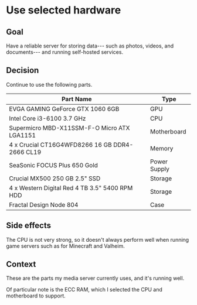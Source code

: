 # Use selected hardware

## Goal

Have a reliable server for storing data---
such as photos, videos, and documents---
and running self-hosted services.

## Decision

Continue to use the following parts.

| Part Name                                      | Type         |
| ---------------------------------------------- | ------------ |
| EVGA GAMING GeForce GTX 1060 6GB               | GPU          |
| Intel Core i3-6100 3.7 GHz                     | CPU          |
| Supermicro MBD-X11SSM-F-O Micro ATX LGA1151    | Motherboard  |
| 4 x Crucial CT16G4WFD8266 16 GB DDR4-2666 CL19 | Memory       |
| SeaSonic FOCUS Plus 650 Gold                   | Power Supply |
| Crucial MX500 250 GB 2.5" SSD                  | Storage      |
| 4 x Western Digital Red 4 TB 3.5" 5400 RPM HDD | Storage      |
| Fractal Design Node 804                        | Case         |

## Side effects

The CPU is not very strong, so it doesn't always perform well when running game servers
such as for Minecraft and Valheim.

## Context

These are the parts my media server currently uses,
and it's running well.

Of particular note is the ECC RAM,
which I selected the CPU and motherboard to support.
